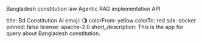 Bangladesh constitution law Agentic RAG implementation API

title: Bd Constitution AI
emoji: 🌖
colorFrom: yellow
colorTo: red
sdk: docker
pinned: false
license: apache-2.0
short_description: This is the app for query about Bangladesh constitution.